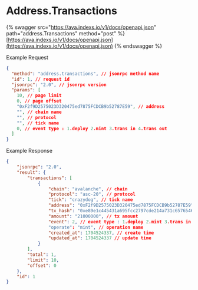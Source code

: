 # Address.Transactions

{% swagger src="https://ava.indexs.io/v1/docs/openapi.json" path="address.Transactions" method="post" %}
[https://ava.indexs.io/v1/docs/openapi.json](https://ava.indexs.io/v1/docs/openapi.json)
{% endswagger %}

Example Request

```json
{
  "method": "address.transactions", // jsonrpc method name
  "id": 1, // request id
  "jsonrpc": "2.0", // jsonrpc version
  "params": [
    10, // page limit
    0, // page offset
    "0xF2f9D2575023D320475ed7875FCDCB9b52787E59", // address
    "", // chain name
    "", // protocol
    "", // tick name
    0, // event type : 1.deploy 2.mint 3.trans in 4.trans out
  ]
}
```

Example Response

```json
{
    "jsonrpc": "2.0",
    "result": {
        "transactions": [
            {
                "chain": "avalanche", // chain
                "protocol": "asc-20", // protocol 
                "tick": "crazydog", // tick name
                "address": "0xF2f9D2575023D320475ed7875FCDCB9b52787E59", // address
                "tx_hash": "0xe89e1c445431a695fcc2797cde214a731c65765468e6095672fb0cbe8f8a6fdd", // tx hash
                "amount": "21000000", // tx amount
                "event": 2, // event type : 1.deploy 2.mint 3.trans in 4.trans out
                "operate": "mint", // operation name
                "created_at": 1704524337, // create time
                "updated_at": 1704524337 // update time
            }
        ],
        "total": 1,
        "limit": 10,
        "offset": 0
    },
    "id": 1
}
```
